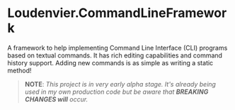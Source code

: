 # Loudenvier.CommandLineFramework
A framework to help implementing Command Line Interface (CLI) programs based on textual commands. It has rich editing capabilities and command history support. Adding new commands is as simple as writing a static method!

> **NOTE**: _This project is in very early alpha stage. It's already being used in my own production code but be aware that ***BREAKING CHANGES will*** occur._
 
